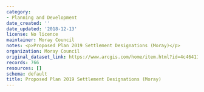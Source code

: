 ```yaml
---
category:
- Planning and Development
date_created: ''
date_updated: '2018-12-13'
license: No licence
maintainer: Moray Council
notes: <p>Proposed Plan 2019 Settlement Designations (Moray)</p>
organization: Moray Council
original_dataset_link: https://www.arcgis.com/home/item.html?id=4c46411e0cfe447295acb5c95fff862a
records: 766
resources: []
schema: default
title: Proposed Plan 2019 Settlement Designations (Moray)
---
```

